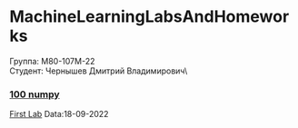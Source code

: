 # MachineLearningLabsAndHomeworks
Группа: М80-107М-22\
Студент: Чернышев Дмитрий Владимирович\

###  [100 numpy](https://colab.research.google.com/drive/1q8ZliTNMMbcr-ojVxNWWnPJnfaJLm_hX#scrollTo=e42eaa4b)

[First Lab](https://github.com/B3aRrrr/M8LabsAndHomeworks/blob/main/ML_FirstLab.ipynb) Data:18-09-2022

